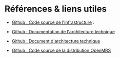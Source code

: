 # Références & liens utiles

- [Github : Code source de l'infrastructure](https://github.com/AudioProthese/openmrs-core-infrastructure) : 

- [Github : Documentation de l'architecture technique](https://github.com/AudioProthese/openmrs-architecture-documentation)

- [Github : Document d'architecture technique](https://github.com/AudioProthese/openrms-technical-architecture-document)

- [Github : Code source de la distribution OpenMRS](https://github.com/AudioProthese/openmrs-distro-referenceapplication)
